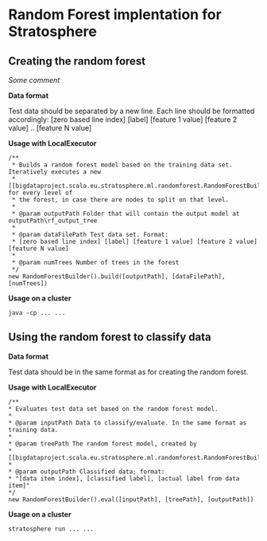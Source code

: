 Random Forest implentation for Stratosphere
==============

Creating the random forest
--------------

*Some comment*

**Data format**

Test data should be separated by a new line. Each line should be formatted accordingly:
[zero based line index] [label] [feature 1 value] [feature 2 value] .. [feature N value]

**Usage with LocalExecutor**

	/**
	 * Builds a random forest model based on the training data set. Iteratively executes a new
	 * [[bigdataproject.scala.eu.stratosphere.ml.randomforest.RandomForestBuilder]] for every level of
	 * the forest, in case there are nodes to split on that level.
	 * 
	 * @param outputPath Folder that will contain the output model at outputPath\rf_output_tree
	 * 
	 * @param dataFilePath Test data set. Format:
	 * [zero based line index] [label] [feature 1 value] [feature 2 value] [feature N value]
	 * 
	 * @param numTrees Number of trees in the forest
	 */
	new RandomForestBuilder().build([outputPath], [dataFilePath], [numTrees])

**Usage on a cluster**

	java -cp ... ... 


Using the random forest to classify data
--------------

**Data format**

Test data should be in the same format as for creating the random forest.

**Usage with LocalExecutor**

	/** 
	* Evaluates test data set based on the random forest model.
	* 
	* @param inputPath Data to classify/evaluate. In the same format as training data.
	* 
	* @param treePath The random forest model, created by
	* [[bigdataproject.scala.eu.stratosphere.ml.randomforest.RandomForestBuilder]].build()
	* 
	* @param outputPath Classified data; format:
	* "[data item index], [classified label], [actual label from data item]"
	*/
	new RandomForestBuilder().eval([inputPath], [treePath], [outputPath])

**Usage on a cluster**

	stratosphere run ... ...
